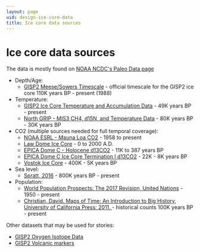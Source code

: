 ```yaml
---
layout: page
uid: design-ice-core-data
title: Ice core data sources
---
```


# Ice core data sources

The data is mostly found on [NOAA NCDC's Paleo Data page](https://www.ncdc.noaa.gov/paleo-search/)

- Depth/Age:
  - [GISP2 Meese/Sowers Timescale](ftp://ftp.ncdc.noaa.gov/pub/data/paleo/icecore/greenland/summit/gisp2/depthage/gisp2age.txt) - official timescale for the GISP2 ice core 110K years BP - present (1988)
- Temperature:
  - [GISP2 Ice Core Temperature and Accumulation Data](ftp://ftp.ncdc.noaa.gov/pub/data/paleo/icecore/greenland/summit/gisp2/isotopes/gisp2_temp_accum_alley2000.txt) - 49K years BP - present
  - [North GRIP - MIS3 CH4, d15N, and Temperature Data](https://www1.ncdc.noaa.gov/pub/data/paleo/icecore/greenland/summit/ngrip/ngrip2006d15n-ch4-t.txt) - 80K years BP - 30K years BP
- CO2 (multiple sources needed for full temporal coverage):
  - [NOAA ESRL - Mauna Loa CO2](ftp://aftp.cmdl.noaa.gov/products/trends/co2/co2_annmean_mlo.txt) - 1958 to present
  - [Law Dome Ice Core](ftp://ftp.ncdc.noaa.gov/pub/data/paleo/icecore/antarctica/law/law2006.txt) - 0 to 2000 A.D.
  - [EPICA Dome C - Holocene d13CO2](https://www1.ncdc.noaa.gov/pub/data/paleo/icecore/antarctica/epica_domec/edc2009d13co2.txt) - 11K to 387 years BP
  - [EPICA Dome C Ice Core Termination I d13CO2](https://www1.ncdc.noaa.gov/pub/data/paleo/icecore/antarctica/epica_domec/edc2010d13co2.txt) - 22K - 8K years BP
  - [Vostok Ice Core](http://cdiac.ess-dive.lbl.gov/ftp/trends/co2/vostok.icecore.co2) - 400K - 5K years BP
- Sea level:
  - [Spratt, 2016](https://www1.ncdc.noaa.gov/pub/data/paleo/contributions_by_author/spratt2016/spratt2016.txt) - 800K years BP - present
- Population:
  - [World Population Prospects: The 2017 Revision, United Nations](https://esa.un.org/unpd/wpp/DVD/Files/1_Indicators%20(Standard)/EXCEL_FILES/1_Population/WPP2017_POP_F01_1_TOTAL_POPULATION_BOTH_SEXES.xlsx) - 1950 - present
  - [Christian, David. Maps of Time: An Introduction to Big History, University of California Press: 2011. ](../assets/population_table.png) - historical counts 100K years BP - present

Other datasets that may be used for stories:

- [GISP2 Oxygen Isotope Data](ftp://ftp.ncdc.noaa.gov/pub/data/paleo/icecore/greenland/summit/gisp2/isotopes/gispd18o.txt)
- [GISP2 Volcanic markers](ftp://ftp.ncdc.noaa.gov/pub/data/paleo/icecore/greenland/summit/gisp2/chem/volcano.txt)
